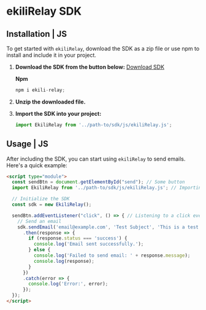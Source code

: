 # ekiliRelay SDK

## Installation | JS

To get started with `ekiliRelay`, download the SDK as a zip file or use npm to install and include it in your project.

1. **Download the SDK from the button below:**
   [Download SDK](https://relay.ekilie.com/sdk/ekiliRelay-js-sdk-v.0.0.zip) 


   **Npm**

    ```javascript
    npm i ekili-relay;
    ```


2. **Unzip the downloaded file.**

3. **Import the SDK into your project:**

    ```javascript
    import EkiliRelay from '../path-to/sdk/js/ekiliRelay.js';
    ```

## Usage | JS

After including the SDK, you can start using `ekiliRelay` to send emails. Here's a quick example:

```html
<script type="module">
  const sendBtn = document.getElementById("send"); // Some button
  import EkiliRelay from '../path-to/sdk/js/ekiliRelay.js'; // Importing EkiliRelay

  // Initialize the SDK  
  const sdk = new EkiliRelay();

  sendBtn.addEventListener("click", () => { // Listening to a click event
    // Send an email
    sdk.sendEmail('email@example.com', 'Test Subject', 'This is a test message.', 'From: some-email@example.com')
      .then(response => {
        if (response.status === 'success') {
          console.log('Email sent successfully.');
        } else {
          console.log('Failed to send email: ' + response.message);
          console.log(response);
        }
      })
      .catch(error => {
        console.log('Error:', error);
      });
  });
</script>
